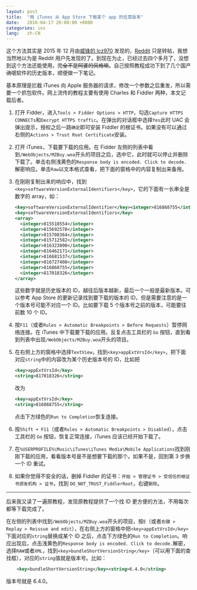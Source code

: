 ```yaml
---
layout: post
title:  "用 iTunes 从 App Store 下载某个 app 的任意版本"
date:   2016-04-17 20:00:00 +0800
categories: ios 
lang:   zh-CN
---
```


这个方法其实是 2015 年 12 月由[威锋的 lcz970](http://bbs.feng.com/read-htm-tid-10125110.html) 发现的，[Reddit](https://www.reddit.com/r/jailbreak/comments/3y6ax5/tutorial_how_to_legally_download_any_previous/) 只是转帖，我想当然地以为是 Reddit 用户先发现的了。到现在为止，已经过去四个多月了，没想到这个方法还能使用，<del>完全不是阿婆的风格嘛</del>。自己按照教程成功下到了几个国产<del>流氓</del>软件的历史版本，顺便做一下笔记。

基本原理是拦截 iTunes 向 Apple 服务器的请求，修改一个参数之后重发，所以需要一个抓包软件。网上流传的教程主要有使用 Charles 和 Fiddler 两种，本文记载后者。

1. 打开 Fidder，进入`Tools > Fidder Options > HTTP`，勾选`Capture HTTPS CONNECTs`和`Decrypt HTTPS traffic`。在弹出的对话框中选择`Yes`此时 UAC 会弹出提示，授权之后一路`确定`即可安装 Fiddler 的根证书。如果没有可以通过右侧的`Actions > Trust Root Certificate`安装。

2. 打开 iTunes，下载要下载的应用。在 Fidder 左侧的列表中看到`/WebObjects/MZBuy.woa`开头的项目之后，选中它，此时就可以停止并删除下载了。单击右侧浅黄色的`Response body is encoded. Click to decode.`解密响应。单击`Raw`以文本格式查看，把下面的窗格中的内容复制出来备用。

3. 在刚刚复制出来的响应中，找到`<key>softwareVersionExternalIdentifiers</key>`，它的下面有一长串全是数字的 array，如：

   ~~~xml
   <key>softwareVersionExternalIdentifier</key><integer>816868755</integer>
   <key>softwareVersionExternalIdentifiers</key>
   <array>
     <integer>815518554</integer>
     <integer>815692578</integer>
     <integer>815708364</integer>
     <integer>815712582</integer>
     <integer>816323800</integer>
     <integer>816462171</integer>
     <integer>816681537</integer>
     <integer>816727408</integer>
     <integer>816868755</integer>
     <integer>817018326</integer>
   </array>
   ~~~
   
   这些数字就是历史版本的 ID，越往后版本越新，最后一个一般是最新版本。可以参考 App Store 的更新记录找到要下载的版本的 ID，但是需要注意的是一个版本号可能不对应一个 ID。比如要下载 5 个版本号之前的版本，可能要往前数 10 个 ID。

4. 按`F11`（或者`Rules > Automatic Breakpoints > Before Requests`）暂停网络连接。在 iTunes 中下载要下载的应用。反复点击工具栏的 `Go` 按钮，直到看到列表中出现`/WebObjects/MZBuy.woa`开头的项目。

5. 在右侧上方的窗格中选择`TextView`，找到`<key>appExtVrsId</key>`，把下面对应`string`中的内容改为某个历史版本号的 ID，比如把

   ```xml
   <key>appExtVrsId</key>
   <string>817018326</string>
   ```
    
   改为
   
   ```xml
   <key>appExtVrsId</key>
   <string>816868755</string>
   ```
   
   点击下方绿色的`Run to Completion`恢复连接。

6. 按`Shift + F11`（或者`Rules > Automatic Breakpoints > Disabled`），点击工具栏的 `Go` 按钮，恢复正常连接，iTunes 应该已经开始下载了。

7. 在`%USERPROFILE%\Music\iTunes\iTunes Media\Mobile Applications`找到刚刚下载的应用，看看版本号是不是想要下载的那个。如果不是，回到第 3 步换一个 ID 重试。

8. 如果你觉得不安全的话，删掉 Fiddler 的证书：`开始 > 管理证书 > 受信任的根证书颁发机构 > 证书`，找到 `DO_NOT_TRUST_FiddlerRoot`，右键`删除`。

-----
后来我又读了一遍原教程，发现原教程提供了一个找 ID 更方便的方法，不用每次都等下载完成了。

在左侧的列表中找到`/WebObjects/MZBuy.woa`开头的项目，按`E`（或者`右键 > Replay > Reissue and edit`），在右侧上方的窗格中把`<key>appExtVrsId</key>`下面对应的`string`替换成某个 ID 之后，点击下方绿色的`Run to Completion`。响应出现后，点击浅黄色的`Response body is encoded. Click to decode.`解密，选择`RAW`或者`XML`，找到`<key>bundleShortVersionString</key>`（可以用下面的查找框），对应的`string`值就是版本号。比如：

~~~xml
    <key>bundleShortVersionString</key><string>6.4.0</string>
~~~

版本号就是 6.4.0。